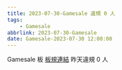 ```yaml
---
title: 2023-07-30-Gamesale 違規 0 人
tags:
    - Gamesale
abbrlink: 2023-07-30-Gamesale
date: Gamesale-2023-07-30 12:00:00
---
```

Gamesale 板 [板規連結](https://www.ptt.cc/bbs/Gossiping/M.1637425085.A.07D.html)
昨天違規 0 人

